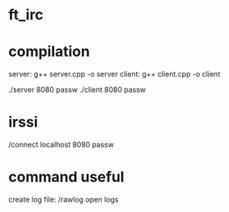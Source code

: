 # ft_irc

# compilation
server: g++ server.cpp -o server
client: g++ client.cpp -o client

./server 8080 passw
./client 8080 passw

# irssi
/connect localhost 8080 passw

# command useful
create log file: /rawlog open logs